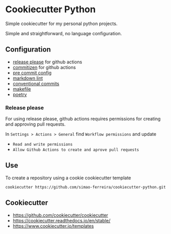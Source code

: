 # Cookiecutter Python

Simple cookiecutter for my personal python projects.

Simple and straightforward, no language configuration.

## Configuration

- [release please](https://github.com/googleapis/release-please) for github actions
- [commitizen](https://commitizen-tools.github.io/commitizen/) for github actions
- [pre commit config](https://github.com/pre-commit/pre-commit)
- [markdown lint](https://github.com/igorshubovych/markdownlint-cli)
- [conventional commits](https://www.conventionalcommits.org/en/v1.0.0/)
- [makefile](https://makefiletutorial.com/)
- [poetry](https://github.com/python-poetry)

### Release please

For using release please, github actions requires permissions for creating and approving pull requests.

In `Settings > Actions > General` find `Workflow permissions` and update

- `Read and write permissions`
- `Allow Github Actions to create and aprove pull requests`

## Use

To create a repository using a cookie cookiecutter template

```shell
cookiecutter https://github.com/simao-ferreira/cookiecutter-python.git
```

## Cookiecutter

- <https://github.com/cookiecutter/cookiecutter>
- <https://cookiecutter.readthedocs.io/en/stable/>
- <https://www.cookiecutter.io/templates>
